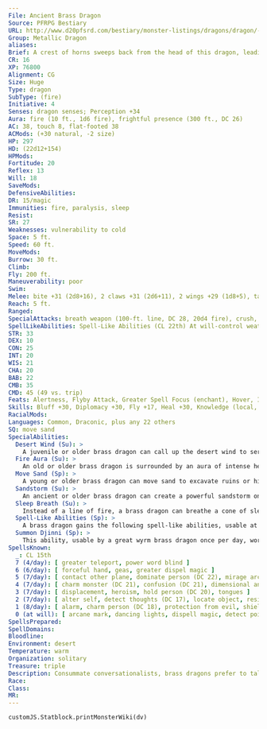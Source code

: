 ```yaml
---
File: Ancient Brass Dragon
Source: PFRPG Bestiary
URL: http://www.d20pfsrd.com/bestiary/monster-listings/dragons/dragon/-metallic-brass/ancient-brass-dragon
Group: Metallic Dragon
aliases: 
Brief: A crest of horns sweeps back from the head of this dragon, leading to a long neck and serpentine brass body.
CR: 16
XP: 76800
Alignment: CG
Size: Huge
Type: dragon
SubType: (fire)
Initiative: 4
Senses: dragon senses; Perception +34
Aura: fire (10 ft., 1d6 fire), frightful presence (300 ft., DC 26)
AC: 38, touch 8, flat-footed 38
ACMods: (+30 natural, -2 size)
HP: 297
HD: (22d12+154)
HPMods: 
Fortitude: 20
Reflex: 13
Will: 18
SaveMods: 
DefensiveAbilities: 
DR: 15/magic
Immunities: fire, paralysis, sleep
Resist: 
SR: 27
Weaknesses: vulnerability to cold
Space: 5 ft.
Speed: 60 ft.
MoveMods: 
Burrow: 30 ft.
Climb: 
Fly: 200 ft.
Maneuverability: poor
Swim: 
Melee: bite +31 (2d8+16), 2 claws +31 (2d6+11), 2 wings +29 (1d8+5), tail slap +29 (2d6+16)
Reach: 5 ft.
Ranged: 
SpecialAttacks: breath weapon (100-ft. line, DC 28, 20d4 fire), crush, desert wind, sandstorm, sleep breath
SpellLikeAbilities: Spell-Like Abilities (CL 22th) At will-control weather, control winds, endure elements, speak with animals, suggestion (DC 18)
STR: 33
DEX: 10
CON: 25
INT: 20
WIS: 21
CHA: 20
BAB: 22
CMB: 35
CMD: 45 (49 vs. trip)
Feats: Alertness, Flyby Attack, Greater Spell Focus (enchant), Hover, Improved Initiative, Improved Vital Strike, Multiattack, Power Attack, Quicken Spell, Spell Focus (enchant), Vital Strike
Skills: Bluff +30, Diplomacy +30, Fly +17, Heal +30, Knowledge (local, history) +30, Linguistics +30, Perception +34, Sense Motive +34, Spellcraft +30, Survival +30
RacialMods: 
Languages: Common, Draconic, plus any 22 others
SQ: move sand
SpecialAbilities:
  Desert Wind (Su): >
    A juvenile or older brass dragon can call up the desert wind to serve him. This functions as gust of wind, but any creature in its path must make a Fortitude save or be blinded for 1d4 rounds by the sand. The save DC for this effect is equal to the dragon's breath weapon DC.
  Fire Aura (Su): >
    An old or older brass dragon is surrounded by an aura of intense heat. All creatures within 5 feet of the dragon take 1d6 points of fire damage at the beginning of the dragon's turn. An ancient brass dragon's aura extends to 10 feet. A great wyrm's damage increases to 2d6. A brass dragon can suppress or activate this aura at will as a free action.
  Move Sand (Sp): >
    A young or older brass dragon can move sand to excavate ruins or hide treasures. This functions as move earth, but it only affects sand. The dragon uses his HD in place of his caster level for this effect. This is equivalent to a 5th-level spell.
  Sandstorm (Su): >
    An ancient or older brass dragon can create a powerful sandstorm once per day as a full-round action. This storm has a radius of 1 mile and lasts for 1 minute per age category of the dragon. This functions as a sandstorm (Pathfinder RPG Core Rulebook 431), except that it is also accompanied by windstorm-level winds.
  Sleep Breath (Su): >
    Instead of a line of fire, a brass dragon can breathe a cone of sleep gas. Creatures within the cone must succeed on a Will save or fall asleep for 1d6 rounds plus 1 round per age category of the dragon.
  Spell-Like Abilities (Sp): >
    A brass dragon gains the following spell-like abilities, usable at will upon reaching the listed age category. Very young-speak with animals; Juvenile- endure elements; Adult-suggestion; Old-control winds; Ancient-control weather; Great wyrm-whirlwind.
  Summon Djinni (Sp): >
    This ability, usable by a great wyrm brass dragon once per day, works like a summon monster spell, except that it summons one noble djinni. This ability is the equivalent of a 9th-level spell. Age Category S pecial Abilities C aster Level Wyrmling Fire subtype, sleep breath - Very young speak with animals - Young Move sand 1st Juvenile Desert wind, endure elements 3rd Young adult DR 5/magic, spell resistance 5th Adult frightful presence, suggestion 7th Mature adult DR 10/magic 9th Old Fire aura, control winds 11th Very old DR 15/magic 13th Ancient Sandstorm, control weather 15th Wyrm DR 20/magic 17th Great wyrm Summon djinni, whirlwind 19th
SpellsKnown:
  _: CL 15th
  7 (4/day): [ greater teleport, power word blind ]
  6 (6/day): [ forceful hand, geas, greater dispel magic ]
  5 (7/day): [ contact other plane, dominate person (DC 22), mirage arcana, prying eyes ]
  4 (7/day): [ charm monster (DC 21), confusion (DC 21), dimensional anchor, locate creature ]
  3 (7/day): [ displacement, heroism, hold person (DC 20), tongues ]
  2 (7/day): [ alter self, detect thoughts (DC 17), locate object, resist energy, see invisibility ]
  1 (8/day): [ alarm, charm person (DC 18), protection from evil, shield, ventriloquism ]
  0 (at will): [ arcane mark, dancing lights, dispell magic, detect poison, ghost sound (DC 15), mage hand, message, prestidigitation, read magic ]
SpellsPrepared: 
SpellDomains: 
Bloodline: 
Environment: desert
Temperature: warm
Organization: solitary
Treasure: triple
Description: Consummate conversationalists, brass dragons prefer to talk instead of fight. Brass dragons lair near humanoid settlements, where they can hear the most recent news and gossip.
Race: 
Class: 
MR: 
---
```

```dataviewjs
customJS.Statblock.printMonsterWiki(dv)
```
